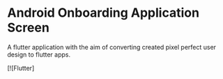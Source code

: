 # Android Onboarding Application Screen

A flutter application with the aim of converting created pixel perfect user design to flutter apps.

[![Flutter]
